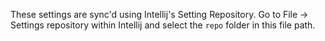 These settings are sync'd using Intellij's Setting Repository. Go to File -> Settings repository
within Intellij and select the `repo` folder in this file path.
